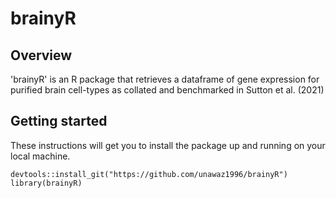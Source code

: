 # brainyR

## Overview 

'brainyR' is an R package that retrieves a dataframe of gene expression for purified brain cell-types as collated and benchmarked in Sutton et al. (2021)

## Getting started 

These instructions will get you to install the package up and running on your local machine. 

```
devtools::install_git("https://github.com/unawaz1996/brainyR")
library(brainyR)
```
